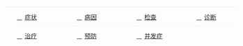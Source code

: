 <style>
	@font-face{
		font-family:'mh-sick';
		src:url(http://s7.qhimg.com/static/bfd0102582fcca5c/medical.eot);
		src:url(http://s7.qhimg.com/static/bfd0102582fcca5c/medical.eot) format('embedded-opentype'),
		url(http://s6.qhimg.com/static/f4a70aaaaf055fa6/medical.woff) format('woff'),
		url(http://s8.qhimg.com/static/985d17902bdce9fa/medical.ttf) format('truetype'),
		url(http://s7.qhimg.com/static/de7a35dc51c2c5f3/medical.svg) format('svg');
		font-weight:normal;
		font-style:normal;
	}
	#mohe-demo .mh-ui-link:before{
		font-family: 'mh-sick';
		font-size: 15px;
		speak: none;
		font-style: normal;
		font-weight: normal;
		font-variant: normal;
		text-transform: none;
		line-height: 1;
		color: #3eaf1e;
		margin-right: 6px;

		/* Better Font Rendering =========== */
		-webkit-font-smoothing: antialiased;
		-moz-osx-font-smoothing: grayscale;
	}
	#mohe-demo .mh-ui-list{
		display: table;
		table-layout: fixed;
		width: 100%;
		border-top:1px solid #eaeaea;
	}
	#mohe-demo .mh-ui-item{
		display: table-row;
	}
	#mohe-demo .mh-ui-item .mh-ui-link{
		display: table-cell;
		vertical-align: middle;
		color: #222;
		width: 27%;
		height: 44px;
		text-align: left;
		border-bottom: 1px dotted #eaeaea;
	}
	#mohe-demo .mh-ui-item .mh-ui-link:last-child{
		width: 18%;
	}
	#mohe-demo .mh-ui-item:last-child .mh-ui-link{
		border-bottom: none;
	}

	#mohe-demo .mh-ui-ico-bingfazheng:before {
		content: "\e600";
	}
	#mohe-demo .mh-ui-ico-zhenduan:before {
		content: "\e601";
	}
	#mohe-demo .mh-ui-ico-zhiliao:before {
		content: "\e602";
	}
	#mohe-demo .mh-ui-ico-jiancha:before {
		content: "\e603";
	}
	#mohe-demo .mh-ui-ico-bingyin:before {
		content: "\e604";
	}
	#mohe-demo .mh-ui-ico-pill:before {
		content: "\e605";
	}
	#mohe-demo .mh-ui-ico-bingzheng:before {
		content: "\e606";
	}
</style>
<div id="mohe-demo" class="g-mohe">
	<ul class="mh-ui-list g-clearfix">
		<li class="mh-ui-item">
			<a href="#" class="mh-ui-link mh-ui-ico-bingzheng">症状</a>
			<a href="#" class="mh-ui-link mh-ui-ico-bingyin">病因</a>
			<a href="#" class="mh-ui-link mh-ui-ico-jiancha">检查</a>
			<a href="#" class="mh-ui-link mh-ui-ico-zhenduan">诊断</a>
		</li>
		<li class="mh-ui-item">
			<a href="#" class="mh-ui-link mh-ui-ico-zhiliao">治疗</a>
			<a href="#" class="mh-ui-link mh-ui-ico-pill">预防</a>
			<a href="#" class="mh-ui-link mh-ui-ico-bingfazheng">并发症</a>
		</li>
	</ul>
</div>
